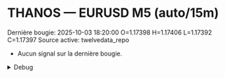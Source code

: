 # THANOS — EURUSD M5 (auto/15m)
Dernière bougie: 2025-10-03 18:20:00  O=1.17398  H=1.17406  L=1.17392  C=1.17397
Source active: twelvedata_repo

- Aucun signal sur la dernière bougie.

<details><summary>Debug</summary>

- TD_API_KEY manquant.

</details>